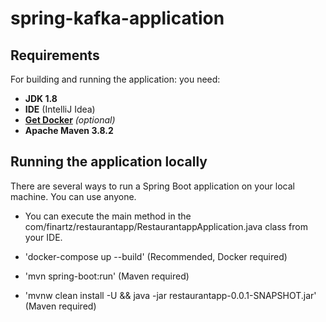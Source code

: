 # spring-kafka-application

## Requirements

For building and running the application: you need:

- **JDK 1.8** 
- **IDE** (IntelliJ Idea)
- **[Get Docker](https://docs.docker.com/get-docker/)** *(optional)*
- **Apache Maven 3.8.2**

## Running the application locally

There are several ways to run a Spring Boot application on your local machine. You can use anyone.

- You can execute the main method in the com/finartz/restaurantapp/RestaurantappApplication.java class from your IDE.

- 'docker-compose up --build' (Recommended, Docker required)

- 'mvn spring-boot:run' (Maven required)

- 'mvnw clean install -U && java -jar restaurantapp-0.0.1-SNAPSHOT.jar' (Maven required)
